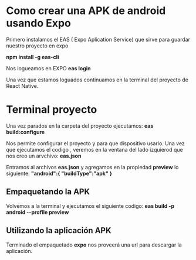 # Como crear una APK de android usando Expo

Primero instalamos el EAS ( Expo Aplication Service) que sirve para guardar nuestro proyecto en expo

**npm install -g eas-cli**

Nos logueamos en EXPO 
**eas login**

Una vez que estamos loguados continuamos en la terminal del proyecto de React Native.


# Terminal proyecto

Una vez parados en la carpeta del proyecto ejecutamos:
**eas build:configure**

Nos permite configurar el proyecto y para que dispositivo usarlo.
Una vez que ejecutamos el codigo , veremos en la ventana del lado izquierod que nos creo un arvchivo:
**eas.json**

Entramos al archivos **eas.json**
y agregamos en la propiedad **preview** lo siguiente: 
**"android":{ "buildType":"apk" }**


## Empaquetando la APK

Volvemos a la terminal y ejecutamos el siguiente codigo:
**eas build -p android --profile preview**


## Utilizando la aplicación APK

Terminado el empaquetado **expo** nos proveerá una url para descargar la aplicación.
